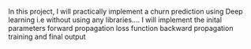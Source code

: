 In this project, I will practically implement a churn prediction using Deep learning 
i.e without using any libraries....
I will implement the 
inital parameters
forward propagation
loss function
backward propagation
training and final output
